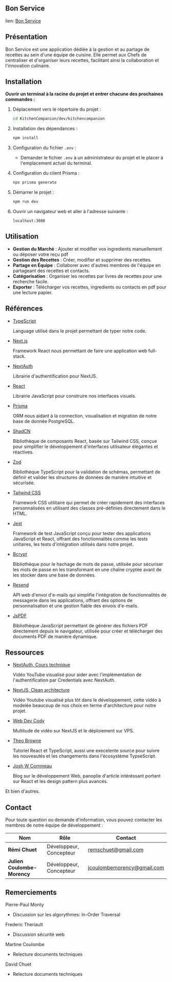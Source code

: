## Bon Service

lien: <a href="https://bonService.app" title="Hobbit lifestyles">Bon Service</a>

## Présentation

Bon Service est une application dédiée à la gestion et au partage de recettes au sein d'une équipe de cuisine. Elle permet aux Chefs de centraliser et d'organiser leurs recettes, facilitant ainsi la collaboration et l'innovation culinaire.

## Installation

**Ouvrir un terminal à la racine du projet et entrer chacune des prochaines commandes :**

1. Déplacement vers le répertoire du projet :

   ```sh
   cd KitchenCompanion/dev/kitchencompanion
   ```

2. Installation des dépendances :

   ```sh
   npm install
   ```

3. Configuration du fichier `.env` :

   - Demander le fichier `.env` à un administrateur du projet et le placer à l'emplacement actuel du terminal.

4. Configuration du client Prisma :

   ```sh
   npx prisma generate
   ```

5. Démarrer le projet :

   ```sh
   npm run dev
   ```

6. Ouvrir un navigateur web et aller à l'adresse suivante :
   ```
   localhost:3000
   ```

## Utilisation

- **Gestion du Marché** : Ajouter et modifier vos ingredients manuellement ou déposer votre reçu pdf
- **Gestion des Recettes** : Créer, modifier et supprimer des recettes.
- **Partage en Équipe** : Collaborer avec d'autres membres de l'équipe en partageant des recettes et contacts.
- **Catégorisation** : Organiser les recettes par livres de recettes pour une recherche facile.
- **Exporter** : Télécharger vos recettes, ingredients ou contacts en pdf pour une lecture papier.

## Références

- [TypeScript](https://www.typescriptlang.org/docs/)

  Language utilisé dans le projet permettant de typer notre code.

- [Next.js](https://nextjs.org/docs)

  Framework React nous permettant de faire une application web full-stack.

- [NextAuth](https://next-auth.js.org/getting-started/introduction)

  Librairie d'authentification pour NextJS.

- [React](https://reactjs.org/docs/getting-started.html)

  Librairie JavaScript pour construire nos interfaces visuels.

- [Prisma](https://www.prisma.io/docs/)

  ORM nous aidant à la connection, visualisation et migration de notre base de donnée PostgreSQL.

- [ShadCN](https://ui.shadcn.com/)

  Bibliothèque de composants React, basée sur Tailwind CSS, conçue pour simplifier le développement d'interfaces utilisateur élégantes et réactives.

- [Zod](https://zod.dev/)

  Bibliothèque TypeScript pour la validation de schémas, permettant de définir et valider les structures de données de manière intuitive et sécurisée.

- [Tailwind CSS](https://tailwindcss.com/docs)

  Framework CSS utilitaire qui permet de créer rapidement des interfaces personnalisées en utilisant des classes pré-définies directement dans le HTML.

- [Jest](https://jestjs.io/docs/getting-started)

  Framework de test JavaScript conçu pour tester des applications JavaScript et React, offrant des fonctionnalités comme les tests unitaires, les tests d'intégration utilisés dans notre projet.

- [Bcrypt](https://www.npmjs.com/package/bcrypt)

  Bibliothèque pour le hachage de mots de passe, utilisée pour sécuriser les mots de passe en les transformant en une chaîne cryptée avant de les stocker dans une base de données.

- [Resend](https://resend.com/docs)

  API web d'envoi d'e-mails qui simplifie l'intégration de fonctionnalités de messagerie dans les applications, offrant des options de personnalisation et une gestion fiable des envois d'e-mails.

- [JsPDF](https://www.npmjs.com/package/jspdf)

  Bibliothèque JavaScript permettant de générer des fichiers PDF directement depuis le navigateur, utilisée pour créer et télécharger des documents PDF de manière dynamique.

## Ressources

- [NextAuth, Cours technique](https://www.youtube.com/watch?v=1MTyCvS05V4&t=16706s)

  Vidéo YouTube visualisé pour aider avec l'implémentation de l'authentification par Credentials avec NextAuth.

- [NextJS, Clean architecture](https://www.youtube.com/watch?v=wnxO4AT2N4o&t=994s&ab_channel=WebDevCody)

  Vidéo Youtube visualisé plus tôt dans le développement, cette vidéo à modelée beaucoup de nos choix en terme d'architecture pour notre projet.

- [Web Dev Cody](https://www.youtube.com/@WebDevCody)

  Multitude de vidéo sur NextJS et le déploiement sur VPS.

- [Theo Browne](https://www.youtube.com/@t3dotgg)

  Tutoriel React et TypeScript, aussi une execelente source pour suivre les nouveautés et les changements dans l'écosystème TypseScript.

- [Josh W Commeau](https://www.joshwcomeau.com/)

  Blog sur le développement Web, panoplie d'article intéréssant portant sur React et les design pattern plus avancés.

Et bien d'autres.

## Contact

Pour toute question ou demande d'information, vous pouvez contacter les membres de notre équipe de développement :

| Nom                         | Rôle                    | Contact                                                         |
| --------------------------- | ----------------------- | --------------------------------------------------------------- |
| **Rémi Chuet**              | Développeur, Concepteur | [remschuet@gmail.com](mailto:remschuet@gmail.com)               |
| **Julien Coulombe-Morency** | Développeur, Concepteur | [jcoulombemorency@gmail.com](mailto:jcoulombemorency@gmail.com) |

## Remerciements

Pierre-Paul Monty

- Discussion sur les algorythmes: In-Order Traversal

Frederic Theriault

- Discussion sécurité web

Martine Coulombe

- Relecture documents techniques

David Chuet

- Relecture documents techniques

